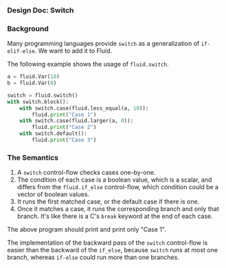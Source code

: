 ### Design Doc: Switch

### Background

Many programming languages provide `switch` as a generalization of `if-elif-else`.  We want to add it to Fluid.

The following example shows the usage of `fluid.switch`.

```python
a = fluid.Var(10)
b = fluid.Var(0)

switch = fluid.switch()
with switch.block():
    with switch.case(fluid.less_equal(a, 10)):
        fluid.print("Case 1")
    with switch.case(fluid.larger(a, 0)):
        fluid.print("Case 2")
    with switch.default():
        fluid.print("Case 3")
```

### The Semantics

1. A `switch` control-flow checks cases one-by-one.
1. The condition of each case is a boolean value, which is a scalar, and differs from the `fluid.if_else` control-flow, which condition could be a vector of boolean values.
1. It runs the first matched case, or the default case if there is one.
1. Once it matches a case, it runs the corresponding branch and only that branch.  It's like there is a C's `break` keyword at the end of each case.

The above program should print and print only "Case 1".

The implementation of the backward pass of the `switch` control-flow is easier than the backward of the `if_else`, because `switch` runs at most one branch, whereas `if-else` could run more than one branches.
